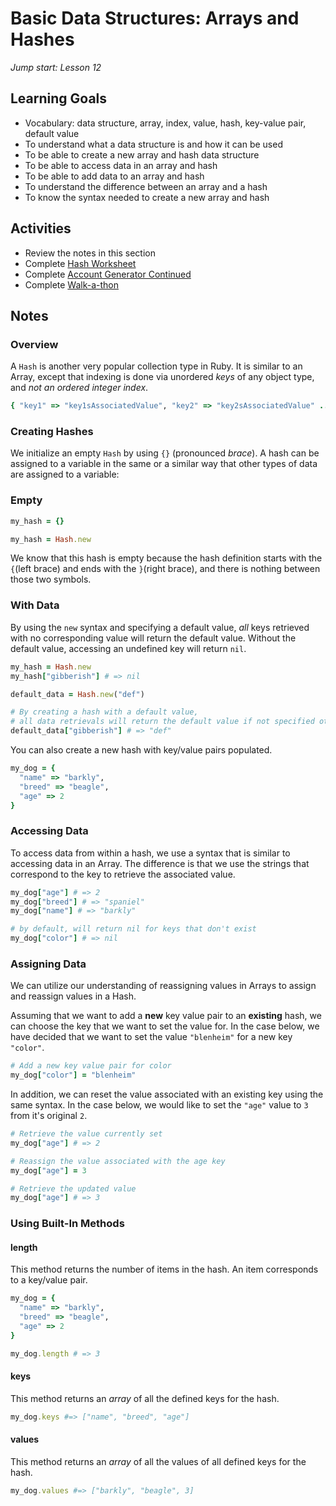 # Basic Data Structures: Arrays and Hashes
_Jump start: Lesson 12_

## Learning Goals
- Vocabulary: data structure, array, index, value, hash, key-value pair, default value
- To understand what a data structure is and how it can be used
- To be able to create a new array and hash data structure
- To be able to access data in an array and hash
- To be able to add data to an array and hash
- To understand the difference between an array and a hash
- To know the syntax needed to create a new array and hash

## Activities
* Review the notes in this section
* Complete [Hash Worksheet](assignments/hash-worksheet.md)
* Complete [Account Generator Continued](assignments/account-generator-cont.md)  
* Complete [Walk-a-thon](assignments/walkathon.md)

## Notes
### Overview
A `Hash` is another very popular collection type in Ruby. It is similar to an Array, except that indexing is done via unordered _keys_ of any object type, and _not an ordered integer index_.

```ruby
{ "key1" => "key1sAssociatedValue", "key2" => "key2sAssociatedValue" ...}
```

### Creating Hashes
We initialize an empty `Hash` by using `{}` (pronounced _brace_). A hash can be assigned to a variable in the same or a similar way that other types of data are assigned to a variable:

### Empty

```ruby
my_hash = {}
```

```ruby
my_hash = Hash.new
```

We know that this hash is empty because the hash definition starts with the `{`(left brace) and ends with the `}`(right brace), and there is nothing between those two symbols.

### With Data

By using the `new` syntax and specifying a default value, _all_ keys retrieved with no corresponding value will return the default value. Without the default value, accessing an undefined key will return `nil`.

```ruby
my_hash = Hash.new
my_hash["gibberish"] # => nil

default_data = Hash.new("def")

# By creating a hash with a default value,
# all data retrievals will return the default value if not specified otherwise
default_data["gibberish"] # => "def"
```

You can also create a new hash with key/value pairs populated.

```ruby
my_dog = {
  "name" => "barkly",
  "breed" => "beagle",
  "age" => 2
}
```

### Accessing Data
To access data from within a hash, we use a syntax that is similar to accessing data in an Array. The difference is that we use the strings that correspond to the key to retrieve the associated value.

```ruby
my_dog["age"] # => 2
my_dog["breed"] # => "spaniel"
my_dog["name"] # => "barkly"

# by default, will return nil for keys that don't exist
my_dog["color"] # => nil
```

### Assigning Data
We can utilize our understanding of reassigning values in Arrays to assign and reassign values in a Hash.

Assuming that we want to add a **new** key value pair to an **existing** hash, we can choose the key that we want to set the value for. In the case below, we have decided that we want to set the value `"blenheim"` for a new key `"color"`.

```ruby
# Add a new key value pair for color
my_dog["color"] = "blenheim"
```

In addition, we can reset the value associated with an existing key using the same syntax. In the case below, we would like to set the `"age"` value to `3` from it's original `2`.
```ruby
# Retrieve the value currently set
my_dog["age"] # => 2

# Reassign the value associated with the age key
my_dog["age"] = 3

# Retrieve the updated value
my_dog["age"] # => 3
```

### Using Built-In Methods

#### length 
This method returns the number of items in the hash. An item corresponds to a key/value pair.

```ruby
my_dog = {
  "name" => "barkly",
  "breed" => "beagle",
  "age" => 2
}

my_dog.length # => 3
```

#### keys
This method returns an _array_ of all the defined keys for the hash.

```ruby
my_dog.keys #=> ["name", "breed", "age"]
```

#### values
This method returns an _array_ of all the values of all defined keys for the hash.

```ruby
my_dog.values #=> ["barkly", "beagle", 3]
```

